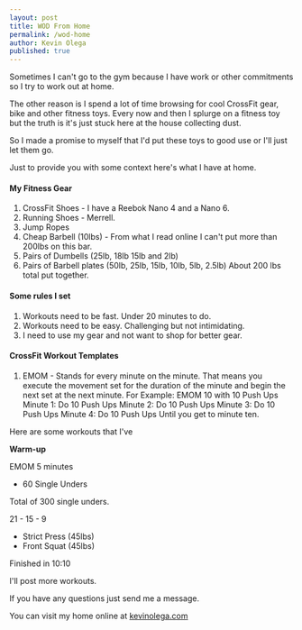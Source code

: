 ```yaml
---
layout: post
title: WOD From Home
permalink: /wod-home
author: Kevin Olega
published: true
---
```

Sometimes I can't go to the gym because I have work or other commitments so I try to work out at home.

The other reason is I spend a lot of time browsing for cool CrossFit gear, bike and other fitness toys. Every now and then I splurge on a fitness toy but the truth is it's just stuck here at the house collecting dust.

So I made a promise to myself that I'd put these toys to good use or I'll just let them go.

Just to provide you with some context here's what I have at home.

#### My Fitness Gear

1. CrossFit Shoes - I have a Reebok Nano 4 and a Nano 6.
2. Running Shoes - Merrell.
3. Jump Ropes
3. Cheap Barbell (10lbs) - From what I read online I can't put more than 200lbs on this bar.
4. Pairs of Dumbells (25lb, 18lb 15lb and 2lb)
5. Pairs of Barbell plates (50lb, 25lb, 15lb, 10lb, 5lb, 2.5lb) About 200 lbs total put together. 

#### Some rules I set

1. Workouts need to be fast. Under 20 minutes to do.
2. Workouts need to be easy. Challenging but not intimidating.
3. I need to use my gear and not want to shop for better gear.

#### CrossFit Workout Templates

1. EMOM - Stands for every minute on the minute. That means you execute the movement set for the duration of the minute and begin the next set at the next minute. 
For Example: EMOM 10 with 10 Push Ups
Minute 1: Do 10 Push Ups
Minute 2: Do 10 Push Ups
Minute 3: Do 10 Push Ups
Minute 4: Do 10 Push Ups
Until you get to minute ten.

Here are some workouts that I've

**Warm-up**

EMOM 5 minutes

- 60 Single Unders

Total of 300 single unders.

21 - 15 - 9
- Strict Press (45lbs)
- Front Squat (45lbs)

Finished in 10:10

I'll post more workouts.

If you have any questions just send me a message.

You can visit my home online at [kevinolega.com](http://kevinolega.com)
